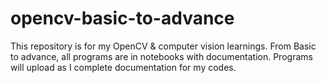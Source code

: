 # opencv-basic-to-advance
This repository is for my OpenCV &amp; computer vision learnings. From Basic to advance, all programs are in notebooks with documentation. Programs will upload as I complete documentation for my codes.
